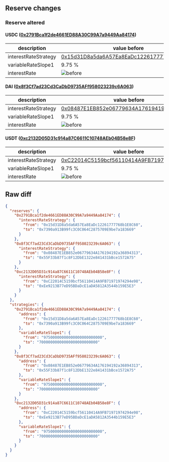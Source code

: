 ## Reserve changes

### Reserve altered

#### USDC ([0x2791Bca1f2de4661ED88A30C99A7a9449Aa84174](https://polygonscan.com/address/0x2791Bca1f2de4661ED88A30C99A7a9449Aa84174))

| description | value before | value after |
| --- | --- | --- |
| interestRateStrategy | [0x15d31D8a5da6A57Ea8EaDc12261777768b1E8C60](https://polygonscan.com/address/0x15d31D8a5da6A57Ea8EaDc12261777768b1E8C60) | [0x7390a913B99fc3C0C064C2875709E9be7a183669](https://polygonscan.com/address/0x7390a913B99fc3C0C064C2875709E9be7a183669) |
| variableRateSlope1 | 9.75 % | 7 % |
| interestRate | ![before](/.assets/df4a7d9cc3f6a6d30ec065c93141fe49eee42c4d.svg) | ![after](/.assets/7b06b349af5a5417d8aa6284e99a476220ec72e4.svg) |

#### DAI ([0x8f3Cf7ad23Cd3CaDbD9735AFf958023239c6A063](https://polygonscan.com/address/0x8f3Cf7ad23Cd3CaDbD9735AFf958023239c6A063))

| description | value before | value after |
| --- | --- | --- |
| interestRateStrategy | [0x08487E1EB852e06779634A176194192a36894313](https://polygonscan.com/address/0x08487E1EB852e06779634A176194192a36894313) | [0x55F33b87f1c8F12DbE1322e841431bBce1572A75](https://polygonscan.com/address/0x55F33b87f1c8F12DbE1322e841431bBce1572A75) |
| variableRateSlope1 | 9.75 % | 7 % |
| interestRate | ![before](/.assets/4bbdb7d641ac53393afda2d993e24109f61f61a1.svg) | ![after](/.assets/e8ced45ce252f17972b42bbedae01105f607f703.svg) |

#### USDT ([0xc2132D05D31c914a87C6611C10748AEb04B58e8F](https://polygonscan.com/address/0xc2132D05D31c914a87C6611C10748AEb04B58e8F))

| description | value before | value after |
| --- | --- | --- |
| interestRateStrategy | [0xC22014C5159bcf56110414A9FB71971974294e98](https://polygonscan.com/address/0xC22014C5159bcf56110414A9FB71971974294e98) | [0xEe9213B77eD95BDaDcE1aDA5812A3544b159E5E3](https://polygonscan.com/address/0xEe9213B77eD95BDaDcE1aDA5812A3544b159E5E3) |
| variableRateSlope1 | 9.75 % | 7 % |
| interestRate | ![before](/.assets/629673f8cf1a36a93dc0ebfe1dd5da5b11ead5be.svg) | ![after](/.assets/71ba43ba437071129f71fabe5ed7e7125601ad05.svg) |

## Raw diff

```json
{
  "reserves": {
    "0x2791Bca1f2de4661ED88A30C99A7a9449Aa84174": {
      "interestRateStrategy": {
        "from": "0x15d31D8a5da6A57Ea8EaDc12261777768b1E8C60",
        "to": "0x7390a913B99fc3C0C064C2875709E9be7a183669"
      }
    },
    "0x8f3Cf7ad23Cd3CaDbD9735AFf958023239c6A063": {
      "interestRateStrategy": {
        "from": "0x08487E1EB852e06779634A176194192a36894313",
        "to": "0x55F33b87f1c8F12DbE1322e841431bBce1572A75"
      }
    },
    "0xc2132D05D31c914a87C6611C10748AEb04B58e8F": {
      "interestRateStrategy": {
        "from": "0xC22014C5159bcf56110414A9FB71971974294e98",
        "to": "0xEe9213B77eD95BDaDcE1aDA5812A3544b159E5E3"
      }
    }
  },
  "strategies": {
    "0x2791Bca1f2de4661ED88A30C99A7a9449Aa84174": {
      "address": {
        "from": "0x15d31D8a5da6A57Ea8EaDc12261777768b1E8C60",
        "to": "0x7390a913B99fc3C0C064C2875709E9be7a183669"
      },
      "variableRateSlope1": {
        "from": "97500000000000000000000000",
        "to": "70000000000000000000000000"
      }
    },
    "0x8f3Cf7ad23Cd3CaDbD9735AFf958023239c6A063": {
      "address": {
        "from": "0x08487E1EB852e06779634A176194192a36894313",
        "to": "0x55F33b87f1c8F12DbE1322e841431bBce1572A75"
      },
      "variableRateSlope1": {
        "from": "97500000000000000000000000",
        "to": "70000000000000000000000000"
      }
    },
    "0xc2132D05D31c914a87C6611C10748AEb04B58e8F": {
      "address": {
        "from": "0xC22014C5159bcf56110414A9FB71971974294e98",
        "to": "0xEe9213B77eD95BDaDcE1aDA5812A3544b159E5E3"
      },
      "variableRateSlope1": {
        "from": "97500000000000000000000000",
        "to": "70000000000000000000000000"
      }
    }
  }
}
```
